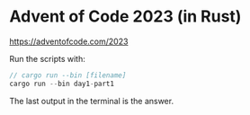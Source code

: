 # Advent of Code 2023 (in Rust)
https://adventofcode.com/2023

Run the scripts with:
```rust
// cargo run --bin [filename]
cargo run --bin day1-part1
```
The last output in the terminal is the answer.
